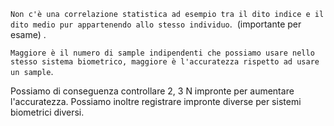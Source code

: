 `Non c'è una correlazione statistica ad esempio tra il dito indice e il dito medio pur appartenendo allo stesso individuo`.  (importante per esame) .

`Maggiore è il numero di sample indipendenti che possiamo usare nello stesso sistema biometrico, maggiore è l'accuratezza rispetto ad usare un sample`.

Possiamo di conseguenza controllare 2, 3 N impronte per aumentare l'accuratezza.
Possiamo inoltre registrare impronte diverse per sistemi biometrici diversi.